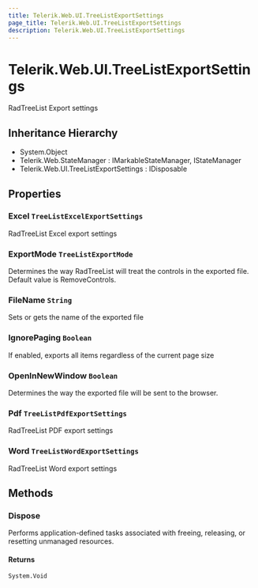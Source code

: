 ```yaml
---
title: Telerik.Web.UI.TreeListExportSettings
page_title: Telerik.Web.UI.TreeListExportSettings
description: Telerik.Web.UI.TreeListExportSettings
---
```


# Telerik.Web.UI.TreeListExportSettings

RadTreeList Export settings

## Inheritance Hierarchy

* System.Object
* Telerik.Web.StateManager : IMarkableStateManager, IStateManager
* Telerik.Web.UI.TreeListExportSettings : IDisposable

## Properties

###  Excel `TreeListExcelExportSettings`

RadTreeList Excel export settings

###  ExportMode `TreeListExportMode`

Determines the way RadTreeList will treat the controls in the exported file. Default value is RemoveControls.

###  FileName `String`

Sets or gets the name of the exported file

###  IgnorePaging `Boolean`

If enabled, exports all items regardless of the current page size

###  OpenInNewWindow `Boolean`

Determines the way the exported file will be sent to the browser.

###  Pdf `TreeListPdfExportSettings`

RadTreeList PDF export settings

###  Word `TreeListWordExportSettings`

RadTreeList Word export settings

## Methods

###  Dispose

Performs application-defined tasks associated with freeing, releasing,
            or resetting unmanaged resources.

#### Returns

`System.Void` 

